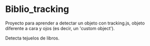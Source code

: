 # Biblio_tracking


Proyecto para aprender a detectar un objeto con tracking.js, objeto diferente a cara y ojos (es decir, un 'custom object').  

Detecta tejuelos de libros.  
